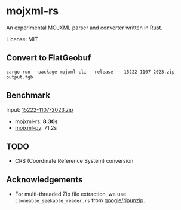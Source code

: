 # mojxml-rs

An experimental MOJXML parser and converter written in Rust.

License: MIT

## Convert to FlatGeobuf

```
cargo run --package mojxml-cli --release -- 15222-1107-2023.zip output.fgb
```

## Benchmark

Input: [15222-1107-2023.zip](https://www.geospatial.jp/ckan/dataset/houmusyouchizu-2024-1-824)

- mojxml-rs: **8.30s**
- [mojxml-py](https://github.com/MIERUNE/mojxml-py): 71.2s

## TODO

- CRS (Coordinate Reference System) conversion

## Acknowledgements

- For multi-threaded Zip file extraction, we use `cloneable_seekable_reader.rs` from [google/ripunzip](https://github.com/google/ripunzip).
